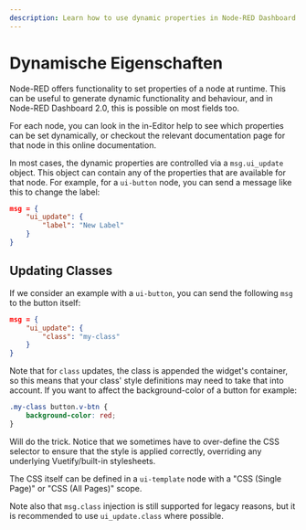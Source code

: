 ```yaml
---
description: Learn how to use dynamic properties in Node-RED Dashboard 2.0 to create flexible and responsive dashboard interfaces.
---
```


# Dynamische Eigenschaften

Node-RED offers functionality to set properties of a node at runtime. This can be useful to generate dynamic functionality and behaviour, and in Node-RED Dashboard 2.0, this is possible on most fields too.

For each node, you can look in the in-Editor help to see which properties can be set dynamically, or checkout the relevant documentation page for that node in this online documentation.

In most cases, the dynamic properties are controlled via a `msg.ui_update` object. This object can contain any of the properties that are available for that node. For example, for a `ui-button` node, you can send a message like this to change the label:

```json
msg = {
    "ui_update": {
        "label": "New Label"
    }
}
```

## Updating Classes

If we consider an example with a `ui-button`, you can send the following `msg` to the button itself:

```json
msg = {
    "ui_update": {
        "class": "my-class"
    }
}
```

Note that for `class` updates, the class is appended the widget's container, so this means that your class' style definitions may need to take that into account. If you want to affect the background-color of a button for example:

```css
.my-class button.v-btn {
    background-color: red;
}
```

Will do the trick. Notice that we sometimes have to over-define the CSS selector to ensure that the style is applied correctly, overriding any underlying Vuetify/built-in stylesheets.

The CSS itself can be defined in a `ui-template` node with a "CSS (Single Page)" or "CSS (All Pages)" scope.

Note also that `msg.class` injection is still supported for legacy reasons, but it is recommended to use `ui_update.class` where possible.
